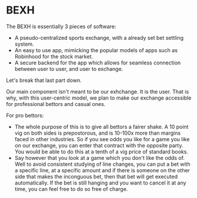 # BEXH

The BEXH is essentially 3 pieces of software: 
- A pseudo-centralized sports exchange, with a already set bet settling system.
- An easy to use app, mimicking the popular models of apps such as Robinhood for the stock market. 
- A secure backend for the app which allows for seamless connection between user to user, and user to exchange.

Let's break that last part down.

Our main component isn't meant to be our exhchange. It is the user. That is why, with this user-centric model, we plan to make our exchange accessible for professional bettors and casual ones. 

For pro bettors: 
- The whole purpose of this is to give all bettors a fairer shake. A 10 point vig on both sides is prepostorous, and is 10-100x more than margins faced in other industries. So if you see odds you like for a game you like on our exchange, you can enter that contract with the opposite party. You would be able to do this at a tenth of a vig price of standard books.
- Say however that you look at a game which you don't like the odds of. Well to avoid consistent studying of line changes, you can put a bet with a specific line, at a specific amount and if there is someone on the other side that makes the inconguous bet, then that bet will get executed automatically. If the bet is still hanging and you want to cancel it at any time, you can feel free to do so free of charge.
